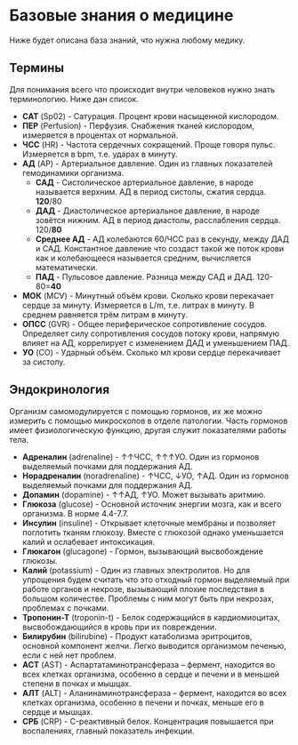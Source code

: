 # Базовые знания о медицине
Ниже будет описана база знаний, что нужна любому медику.

## Термины
Для понимания всего что происходит внутри человеков нужно знать терминологию. Ниже дан список.

* **САТ** (Sp02) - Сатурация. Процент крови насыщенной кислородом.
* **ПЕР** (Perfusion) - Перфузия. Снабжения тканей кислородом, измеряется в процентах от нормальной.
* **ЧСС** (HR) - Частота сердечных сокращений. Проще говоря пульс. Измеряется в bpm, т.е. ударах в минуту.
* **АД** (AP) - Артериальное давление. Один из главных показателей гемодинамики организма.
  * **САД** - Систолическое артериальное давление, в народе называется верхним. АД в период систолы, сжатия сердца. **120**/80
  * **ДАД** - Диастолическое артериальное давление, в народе зовётся нижним. АД в период диастолы, расслабления сердца. 120/**80**
  * **Среднее АД** - АД колебаются 60/ЧСС раз в секунду, между ДАД и САД. Константное давление что создаст такой же поток крови как и колебающееся называется средним, вычисляется математически.
  * **ПАД** - Пульсовое давление. Разница между САД и ДАД. 120-80=**40**
* **МОК** (MCV) - Минутный объём крови. Сколько крови перекачает сердце за минуту. Измеряется в L/m, т.е. литрах в минуту. В среднем равняется трём литрам в минуту.
* **ОПСС** (GVR) - Общее периферическое сопротивление сосудов. Определяет силу сопротивления сосудов потоку крови, напрямую влияет на АД, коррелирует с изменением ДАД и уменьшением ПАД.
* **УО** (CO) - Ударный объём. Сколько мл крови сердце перекачивает за систолу.

## Эндокринология
Организм самомодулируется с помощью гормонов, их же можно измерить с помощью микроскопов в отделе патологии. Часть гормонов имеет физиологическую функцию, другая служит показателями работы тела.
* **Адреналин** (adrenaline) - ↑↑ЧСС, ↑↑↑УО. Один из гормонов выделяемый почками для поддержания АД.
* **Норадреналин** (noradrenaline) - ↑ЧСС, ↓УО, ↑АД. Один из гормонов выделяемый почками для поддержания АД.
* **Допамин** (dopamine) - ↑↑АД, ↑УО. Может вызывать аритмию.
* **Глюкоза** (glucose) - Основной источник энергии мозга, как и всего организма. В норме 4.4-7.7.
* **Инсулин** (insuline) - Открывает клеточные мембраны и позволяет поглотить тканям глюкозу. Вместе с глюкозой однако уменьшается калий и ослабевает интоксикация.
* **Глюкагон** (glucagone) - Гормон, вызывающий высвобождение глюкозы.
* **Калий** (potassium) - Один из главных электролитов. Но для упрощения будем считать что это отходный гормон выделяемый при работе органов и некрозе, вызывающий плохие последствия в большом количестве. Проблемы с ним могут быть при некрозах, проблемах с почками.
* **Тропонин-Т** (troponin-t) - Белок содержащийся в кардиомиоцитах, высвобождающийся в кровь при их повреждении.
* **Билирубин** (bilirubine) - Продукт катаболизма эритроцитов, основной компонент желчи. Легко выводится организмом печенью, если с ней нет проблем.
* **АСТ** (AST) - Аспартатаминотрансфераза – фермент, находится во всех клетках организма, особенно в сердце и печени и в меньшей степени в почках и мышцах.
* **АЛТ** (ALT) - Аланинаминотрансфераза – фермент, находится во всех клетках организма, особенно в печени и почках, меньше его в сердце и мышцах.
* **CРБ** (CRP) - C-реактивный белок. Концентрация повышается при воспалениях, главный показатель инфекции.
